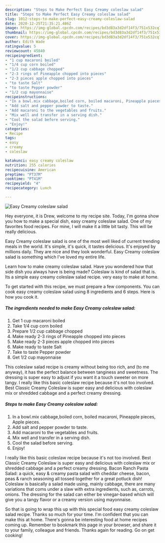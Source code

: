 ```yaml
---
description: "Steps to Make Perfect Easy Creamy coleslaw salad"
title: "Steps to Make Perfect Easy Creamy coleslaw salad"
slug: 1012-steps-to-make-perfect-easy-creamy-coleslaw-salad
date: 2020-12-25T21:35:21.486Z
image: https://img-global.cpcdn.com/recipes/bd3d83a3d2df14f3/751x532cq70/easy-creamy-coleslaw-salad-recipe-main-photo.jpg
thumbnail: https://img-global.cpcdn.com/recipes/bd3d83a3d2df14f3/751x532cq70/easy-creamy-coleslaw-salad-recipe-main-photo.jpg
cover: https://img-global.cpcdn.com/recipes/bd3d83a3d2df14f3/751x532cq70/easy-creamy-coleslaw-salad-recipe-main-photo.jpg
author: Edith Wade
ratingvalue: 5
reviewcount: 45840
recipeingredient:
- "1 cup macaroni boiled"
- "1/4 cup corn boiled"
- "1/2 cup cabbage chopped"
- "2-3 rings of Pineapple chopped into pieces"
- "2-3 pieces apple chopped into pieces"
- "to taste Salt"
- "to taste Pepper powder"
- "1/2 cup mayonnaise"
recipeinstructions:
- "In a bowl.mix cabbage,boiled corn, boiled macaroni, Pineapple pieces, Apple pieces."
- "Add salt and pepper powder to taste."
- "Add macaroni to the vegetables and fruits."
- "Mix well and transfer in a serving dish."
- "Cool the salad before serving."
- "Enjoy!"
categories:
- Recipe
tags:
- easy
- creamy
- coleslaw

katakunci: easy creamy coleslaw 
nutrition: 255 calories
recipecuisine: American
preptime: "PT37M"
cooktime: "PT41M"
recipeyield: "4"
recipecategory: Lunch

---
```



![Easy Creamy coleslaw salad](https://img-global.cpcdn.com/recipes/bd3d83a3d2df14f3/751x532cq70/easy-creamy-coleslaw-salad-recipe-main-photo.jpg)

Hey everyone, it is Drew, welcome to my recipe site. Today, I'm gonna show you how to make a special dish, easy creamy coleslaw salad. One of my favorites food recipes. For mine, I will make it a little bit tasty. This will be really delicious.

Easy Creamy coleslaw salad is one of the most well liked of current trending meals in the world. It's simple, it's quick, it tastes delicious. It's enjoyed by millions daily. They are nice and they look wonderful. Easy Creamy coleslaw salad is something which I've loved my entire life.

Learn how to make creamy coleslaw salad. Have you wondered how that side dish you always have is being made? Coleslaw is kind of salad that is. Its a simple easy creamy coleslaw salad recipe. very easy to make at home.


To get started with this recipe, we must prepare a few components. You can cook easy creamy coleslaw salad using 8 ingredients and 6 steps. Here is how you cook it.

<!--inarticleads1-->

##### The ingredients needed to make Easy Creamy coleslaw salad:

1. Get 1 cup macaroni boiled
1. Take 1/4 cup corn boiled
1. Prepare 1/2 cup cabbage chopped
1. Make ready 2-3 rings of Pineapple chopped into pieces
1. Make ready 2-3 pieces apple chopped into pieces
1. Make ready to taste Salt
1. Take to taste Pepper powder
1. Get 1/2 cup mayonnaise


This coleslaw salad recipe is creamy without being too rich, and (to me anyway), it has the perfect balance between tanginess and sweetness. The dressing is super easy to adjust if you want it a touch sweeter on more tangy. I really like this basic coleslaw recipe because it&#39;s not too involved. Best Classic Creamy Coleslaw is super easy and delicious with coleslaw mix or shredded cabbage and a perfect creamy dressing. 

<!--inarticleads2-->

##### Steps to make Easy Creamy coleslaw salad:

1. In a bowl.mix cabbage,boiled corn, boiled macaroni, Pineapple pieces, Apple pieces.
1. Add salt and pepper powder to taste.
1. Add macaroni to the vegetables and fruits.
1. Mix well and transfer in a serving dish.
1. Cool the salad before serving.
1. Enjoy!


I really like this basic coleslaw recipe because it&#39;s not too involved. Best Classic Creamy Coleslaw is super easy and delicious with coleslaw mix or shredded cabbage and a perfect creamy dressing. Bacon Ranch Pasta Salad: a quick, easy &amp; creamy pasta salad with cheddar cheese, bacon, peas &amp; ranch seasoning all tossed together for a great potluck dish! Coleslaw is basically a salad made using, mainly cabbage, there are many variations that coms under a slaw with extra ingredients, such as, carrots, onions. The dressing for the salad can either be vinegar-based which will give you a tangy flavor or a creamy version using mayonnaise. 

So that is going to wrap this up with this special food easy creamy coleslaw salad recipe. Thanks so much for your time. I'm confident that you can make this at home. There's gonna be interesting food at home recipes coming up. Remember to bookmark this page in your browser, and share it to your family, colleague and friends. Thanks again for reading. Go on get cooking!
